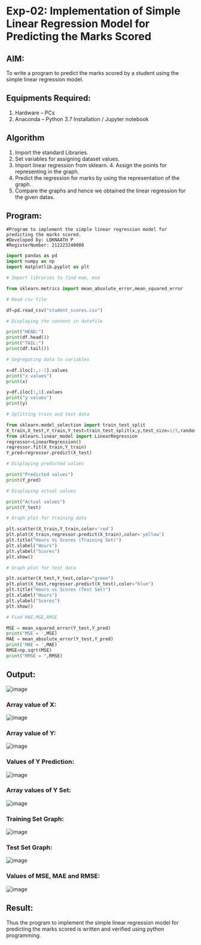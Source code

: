 # Exp-02: Implementation of Simple Linear Regression Model for Predicting the Marks Scored

## AIM:
To write a program to predict the marks scored by a student using the simple linear regression model.

## Equipments Required:
1. Hardware – PCs
2. Anaconda – Python 3.7 Installation / Jupyter notebook

## Algorithm
1. Import the standard Libraries.
2. Set variables for assigning dataset values.
3. Import linear regression from sklearn. 4. Assign the points for representing in the graph.
4. Predict the regression for marks by using the representation of the graph.
5. Compare the graphs and hence we obtained the linear regression for the given datas.

## Program:
```
#Program to implement the simple linear regression model for predicting the marks scored.
#Developed by: LOKNAATH P
#RegisterNumber: 212223240080
```
~~~python
import pandas as pd
import numpy as np
import matplotlib.pyplot as plt

# Import libraries to find mae, mse

from sklearn.metrics import mean_absolute_error,mean_squared_error

# Read csv file

df=pd.read_csv("student_scores.csv")

# Displaying the content in datafile

print("HEAD:")
print(df.head())
print("TAIL:")
print(df.tail())

# Segregating data to variables

x=df.iloc[:,:-1].values
print("x values")
print(x)

y=df.iloc[:,1].values
print("y values")
print(y)

# Splitting train and test data

from sklearn.model_selection import train_test_split
X_train,X_test,Y_train,Y_test=train_test_split(x,y,test_size=1/3,random_state=0)
from sklearn.linear_model import LinearRegression
regressor=LinearRegression()
regressor.fit(X_train,Y_train)
Y_pred=regressor.predict(X_test)

# Displaying predicted values

print("Predicted values")
print(Y_pred)

# Displaying actual values

print("Actual values")
print(Y_test)

# Graph plot for training data

plt.scatter(X_train,Y_train,color='red')
plt.plot(X_train,regressor.predict(X_train),color='yellow')
plt.title("Hours Vs Scores (Training Set)")
plt.xlabel("Hours")
plt.ylabel("Scores")
plt.show()

# Graph plot for test data

plt.scatter(X_test,Y_test,color="green")
plt.plot(X_test,regressor.predict(X_test),color="blue")
plt.title("Hours vs Scores (Test Set)")
plt.xlabel("Hours")
plt.ylabel("Scores")
plt.show()

# Find MAE,MSE,RMSE

MSE = mean_squared_error(Y_test,Y_pred)
print('MSE = ',MSE)
MAE = mean_absolute_error(Y_test,Y_pred)
print('MAE = ',MAE)
RMSE=np.sqrt(MSE)
print("RMSE = ",RMSE)
~~~

## Output:
![image](https://github.com/user-attachments/assets/9faadd4d-e3f3-4531-bfa5-b7f6af6b4db7)

### Array value of X:
![image](https://github.com/user-attachments/assets/8f3fcb0b-8e79-4b98-badd-bbeb39aadf01)

### Array value of Y:
![image](https://github.com/user-attachments/assets/87bcbec9-0eb0-4f4d-8714-582d3d10185e)

### Values of Y Prediction:
![image](https://github.com/user-attachments/assets/6e9f4b4d-d36b-46aa-be3a-f96d2a62d26d)

### Array values of Y Set:
![image](https://github.com/user-attachments/assets/5f38f6f0-cb29-4db3-8baf-0cb591d835cb)

### Training Set Graph:
![image](https://github.com/user-attachments/assets/20bca265-f574-4e40-8dde-e9519590228b)

### Test Set Graph:
![image](https://github.com/user-attachments/assets/2366250c-da60-401b-a508-632cbbbfa0c0)

### Values of MSE, MAE and RMSE:
![image](https://github.com/user-attachments/assets/b837b47f-df68-4ec9-b126-70824af538c8)



## Result:
Thus the program to implement the simple linear regression model for predicting the marks scored is written and verified using python programming.
